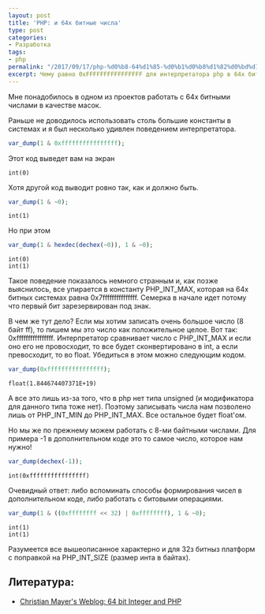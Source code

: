 ```yaml
---
layout: post
title: 'PHP: и 64х битные числа'
type: post
categories:
- Разработка
tags:
- php
permalink: "/2017/09/17/php-%d0%b8-64%d1%85-%d0%b1%d0%b8%d1%82%d0%bd%d1%8b%d0%b5-%d1%87%d0%b8%d1%81%d0%bb%d0%b0/"
excerpt: Чему равно 0xFFFFFFFFFFFFFFFF для интерпретатора php в 64х битной системе?
---
```

Мне понадобилось в одном из проектов работать с 64х битными числами в качестве масок.

Раньше не доводилось использовать столь большие константы в системах и я был несколько удивлен поведением интерпретатора.

```php
var_dump(1 & 0xffffffffffffffff);
```

Этот код выведет вам на экран

```
int(0)
```

Хотя другой код выводит ровно так, как и должно быть.

```php
var_dump(1 & ~0);
```

```
int(1)
```

Но при этом

```php
var_dump(1 & hexdec(dechex(~0)), 1 & ~0);
```

```
int(0)  
int(1)
```

Такое поведение показалось немного странным и, как позже выяснилось, все упирается в константу PHP_INT_MAX, которая на 64х битных системах равна 0x7fffffffffffffff. Семерка в начале идет потому что первый бит зарезервирован под знак.

В чем же тут дело? Если мы хотим записать очень большое число (8 байт ff), то пишем мы это число как положительное целое. Вот так: 0xffffffffffffffff. Интерпретатор сравнивает число с PHP_INT_MAX и если оно его не провосходит, то все будет сконвертировано в int, а если превосходит, то во float. Убедиться в этом можно следующим кодом.

```php
var_dump(0xffffffffffffffff);
```

```
float(1.844674407371E+19)
```

А все это лишь из-за того, что в php нет типа unsigned (и модификатора для данного типа тоже нет). Поэтому записывать числа нам позволено лишь от PHP_INT_MIN до PHP_INT_MAX. Все остальное будет float'ом.

Но мы же по прежнему можем работать с 8-ми байтными числами. Для примера -1 в дополнительном коде это то самое число, которое нам нужно!

```php
var_dump(dechex(-1));
```

```
int(0xffffffffffffffff)
```

Очевидный ответ: либо вспоминать способы формирования чисел в дополнительном коде, либо работать с битовыми операциями.

```php
var_dump(1 & ((0xffffffff << 32) | 0xffffffff), 1 & ~0);
```

```
int(1)  
int(1)
```

Разумеется все вышеописанное характерно и для 32з битныз платформ с поправкой на PHP_INT_SIZE (размер инта в байтах).

## Литература:

- [Christian Mayer's Weblog: 64 bit Integer and PHP](https://blog.fox21.at/2015/03/06/64-bit-integer-and-php.html)
